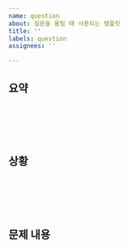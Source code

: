 ```yaml
---
name: question
about: 질문을 올릴 때 사용되는 템플릿
title: ''
labels: question
assignees: ''

---
```


<!--
질문을 올릴 때 사용되는 이슈 템플릿입니다.

아래에 작성된 질문 등록 방법 이슈를 꼭 확인하고, 질문을 올려 주세요.
https://github.com/wafflestudio/19.5-rookies/issues/9 
-->

## 요약
<!--
가볍게 1~2줄 정도로 질문을 요약해 주세요.
-->


<br><br><br><br>

## 상황
<!--
어떤 걸 진행하시다가 문제가 발생하셨나요? 짤막하게 작성해 주시면 되지만, 경우에 따라 길이가 길어져도 괜찮습니다.
-->



<br><br><br><br>

## 문제 내용
<!--
어떤 문제가 발생하셔서 질문을 등록하게 되셨는지 작성해 주세요. 질문 내용이 자세할수록 답변을 드리기 수월하며, 현재 상태를 나타낼 수 있는 캡쳐본 영상이나 gif, 혹은 배포 url, 코드 스니펫 등을 첨부하는 것도 좋습니다.
-->
